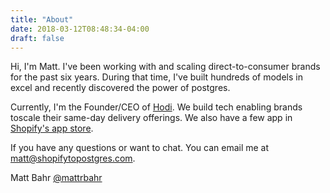 ```yaml
---
title: "About"
date: 2018-03-12T08:48:34-04:00
draft: false
---
```



Hi, I'm Matt. I've been working with and scaling direct-to-consumer brands for the past six years. During that time, I've built hundreds of models in excel and recently discovered the power of postgres. 

Currently, I'm the Founder/CEO of [Hodi](https://hodi.today "Hodi Same-Day Delivery"). We build tech enabling brands toscale their same-day delivery offerings. We also have a few app in [Shopify's app store](https://apps.shopify.com/search/query?utf8=✓&q=hodi "Hodi Shopify Apps").

If you have any questions or want to chat. You can email me at [matt@shopifytopostgres.com](mailto:matt@shopifytopostgres.com).

Matt Bahr
[@mattrbahr](https://twitter.com/mattrbahr)